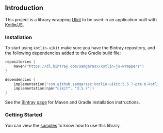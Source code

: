 ## Introduction

This project is a library wrapping [UIkit](https://getuikit.com) to be used in an application 
built with [Kotlin/JS](https://kotlinlang.org/docs/reference/js-overview.html).

### Installation

To start using `kotlin-uikit` make sure you have the Bintray repository, and the following dependencies added to 
the Gradle build file:

```kotlin
repositories {
    maven("https://dl.bintray.com/samgarasx/kotlin-js-wrappers")
}

dependencies {
    implementation("com.github.samgarasx:kotlin-uikit:3.5.7-pre.0-kotlin-1.4.0")
    implementation(npm("uikit", "3.5.7"))
}
```

See the [Bintray page](https://bintray.com/samgarasx/kotlin-js-wrappers/kotlin-uikit) for Maven and Gradle 
installation instructions.

### Getting Started

You can view the [samples](https://github.com/samgarasx/kotlin-js-wrappers/tree/master/kotlin-uikit/uikit-samples) to know 
how to use this library.
